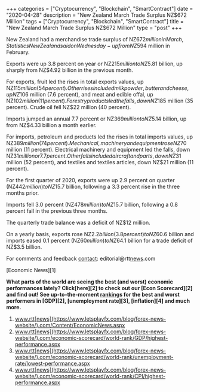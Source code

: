 +++
categories = ["Cryptocurrency", "Blockchain", "SmartContract"]
date = "2020-04-28"
description = "New Zealand March Trade Surplus NZ$672 Million"
tags = ["Cryptocurrency", "Blockchain", "SmartContract"]
title = "New Zealand March Trade Surplus NZ$672 Million"
type = "post"
+++

New Zealand had a merchandise trade surplus of NZ$672 million in March,
Statistics New Zealand said on Wednesday - up from NZ$594 million in
February.

Exports were up 3.8 percent on year or NZ$215 million to NZ$5.81
billion, up sharply from NZ$4.92 billion in the previous month.

For exports, fruit led the rises in total exports values, up NZ$115
million (54 percent). Other rises included milk powder, butter and
cheese, up NZ$106 million (7.6 percent), and meat and edible offal, up
NZ$102 million (11 percent). Forestry products led the falls, down
NZ$185 million (35 percent). Crude oil fell NZ$22 million (40 percent).

Imports jumped an annual 7.7 percent or NZ$369 million to NZ$5.14
billion, up from NZ$4.33 billion a month earlier.

For imports, petroleum and products led the rises in total imports
values, up NZ$389 million (74 percent). Mechanical, machinery and
equipment rose NZ$70 million (11 percent). Electrical machinery and
equipment led the falls, down NZ$31 million or 7.7 percent. Other falls
included aircraft and parts, down NZ$31 million (52 percent), and
textiles and textiles articles, down NZ$21 million (11 percent).

For the first quarter of 2020, exports were up 2.9 percent on quarter
(NZ$442 million) to NZ$15.7 billion, following a 3.3 percent rise in the
three months prior.

Imports fell 3.0 percent (NZ$478 million) to NZ$15.7 billion, following
a 0.8 percent fall in the previous three months.

The quarterly trade balance was a deficit of NZ$12 million.

On a yearly basis, exports rose NZ$2.2 billion (3.8 percent) to NZ$60.6
billion and imports eased 0.1 percent (NZ$60 million) to NZ$64.1 billion
for a trade deficit of NZ$3.5 billion.

For comments and feedback [contact](https://www.playgroundfx.com/contact/): editorial@rtt[news](https://www.letsplayfx.com/blog/forex-news-website/).com

[Economic News][1]

 **What parts of the world are seeing the best (and worst) economic
performances lately? Click[here][2] to check out our [Econ Scorecard][2]
and find out! See up-to-the-moment [ranking](https://www.playgroundfx.com/blog/crypto-exchange-ranking/)s for the best and worst
performers in [GDP][2], [unemployment rate][3], [inflation][4] and much
more.**

   1. www.rtt[news](https://www.letsplayfx.com/blog/forex-news-website/).com/Content/EconomicNews.aspx
   2. www.rtt[news](https://www.letsplayfx.com/blog/forex-news-website/).com/economic-scorecard/world-rank/GDP/highest-performance.aspx
   3. www.rtt[news](https://www.letsplayfx.com/blog/forex-news-website/).com/economic-scorecard/world-rank/unemployment-rate/lowest-performance.aspx
   4. www.rtt[news](https://www.letsplayfx.com/blog/forex-news-website/).com/economic-scorecard/world-rank/CPI/highest-performance.aspx